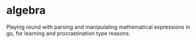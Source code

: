 algebra
=======

Playing round with parsing and manipulating mathematical expressions in go, for learning and procrastination type reasons.
